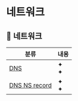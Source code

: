 # 네트워크

## 🛜 네트워크

| 분류                                                                                    | 내용      |
| --------------------------------------------------------------------------------------- | --------- |
| [DNS](https://github.com/Pyotato/fe_study/blob/main/network/DNS.md)                     | ✦ <br/> ✦ |
| [DNS NS record](https://github.com/Pyotato/fe_study/blob/main/network/DNS_NS_record.md) | ✦ <br/> ✦ |
